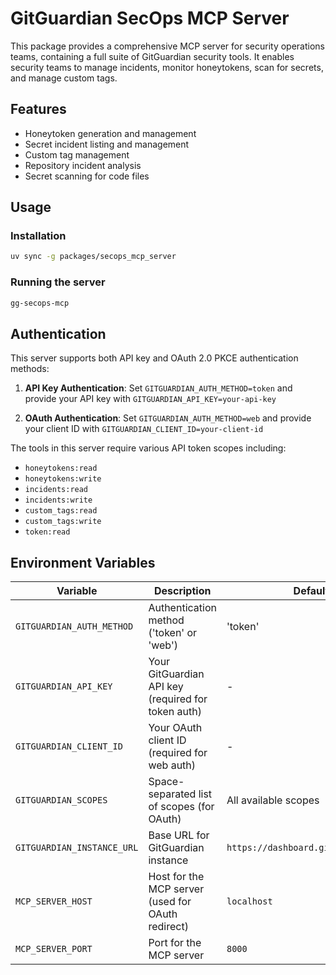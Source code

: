 # GitGuardian SecOps MCP Server

This package provides a comprehensive MCP server for security operations teams, containing a full suite of GitGuardian security tools. It enables security teams to manage incidents, monitor honeytokens, scan for secrets, and manage custom tags.

## Features

- Honeytoken generation and management
- Secret incident listing and management
- Custom tag management
- Repository incident analysis
- Secret scanning for code files

## Usage

### Installation

```bash
uv sync -g packages/secops_mcp_server
```

### Running the server

```bash
gg-secops-mcp
```

## Authentication

This server supports both API key and OAuth 2.0 PKCE authentication methods:

1. **API Key Authentication**: Set `GITGUARDIAN_AUTH_METHOD=token` and provide your API key with `GITGUARDIAN_API_KEY=your-api-key`

2. **OAuth Authentication**: Set `GITGUARDIAN_AUTH_METHOD=web` and provide your client ID with `GITGUARDIAN_CLIENT_ID=your-client-id`

The tools in this server require various API token scopes including:
- `honeytokens:read`
- `honeytokens:write`
- `incidents:read`
- `incidents:write`
- `custom_tags:read`
- `custom_tags:write`
- `token:read`

## Environment Variables

| Variable | Description | Default |
|----------|-------------|---------|
| `GITGUARDIAN_AUTH_METHOD` | Authentication method ('token' or 'web') | 'token' |
| `GITGUARDIAN_API_KEY` | Your GitGuardian API key (required for token auth) | - |
| `GITGUARDIAN_CLIENT_ID` | Your OAuth client ID (required for web auth) | - |
| `GITGUARDIAN_SCOPES` | Space-separated list of scopes (for OAuth) | All available scopes |
| `GITGUARDIAN_INSTANCE_URL` | Base URL for GitGuardian instance | `https://dashboard.gitguardian.com` |
| `MCP_SERVER_HOST` | Host for the MCP server (used for OAuth redirect) | `localhost` |
| `MCP_SERVER_PORT` | Port for the MCP server | `8000` |
